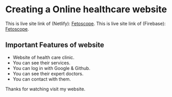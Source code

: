 # Creating a Online healthcare website

This is live site link of (Netlify):  [Fetoscope](https://mystifying-babbage-e43a43.netlify.app/).
This is live site link of (Firebase):  [Fetoscope](https://educative.netlify.app/).

## Important Features of website
<ul>
    <li>Website of health care clinic.</li>
    <li>You can see their services.</li>
    <li>You can log in with Google & Github.</li>
    <li>You can see their expert doctors.</li>
    <li>You can contact with them.</li>
</ul>

Thanks for watching visit my website.